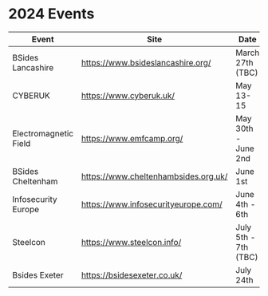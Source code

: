 # 2024 Events

| Event               | Site                                 | Date                  |
|---------------------|--------------------------------------|-----------------------|
| BSides Lancashire   | https://www.bsideslancashire.org/    | March 27th (TBC)      |
| CYBERUK             | https://www.cyberuk.uk/              | May 13-15             |
| Electromagnetic Field | https://www.emfcamp.org/           | May 30th - June 2nd   | 
| BSides Cheltenham   | https://www.cheltenhambsides.org.uk/ | June 1st              |
| Infosecurity Europe	| https://www.infosecurityeurope.com/  | June 4th - 6th        |
| Steelcon 	          | https://www.steelcon.info/           | July 5th - 7th (TBC)  |
| Bsides Exeter       | https://bsidesexeter.co.uk/          | July 24th             |
